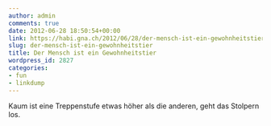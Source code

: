 ```yaml
---
author: admin
comments: true
date: 2012-06-28 18:50:54+00:00
link: https://habi.gna.ch/2012/06/28/der-mensch-ist-ein-gewohnheitstier/
slug: der-mensch-ist-ein-gewohnheitstier
title: Der Mensch ist ein Gewohnheitstier
wordpress_id: 2827
categories:
- fun
- linkdump
---
```






Kaum ist eine Treppenstufe etwas höher als die anderen, geht das Stolpern los.
